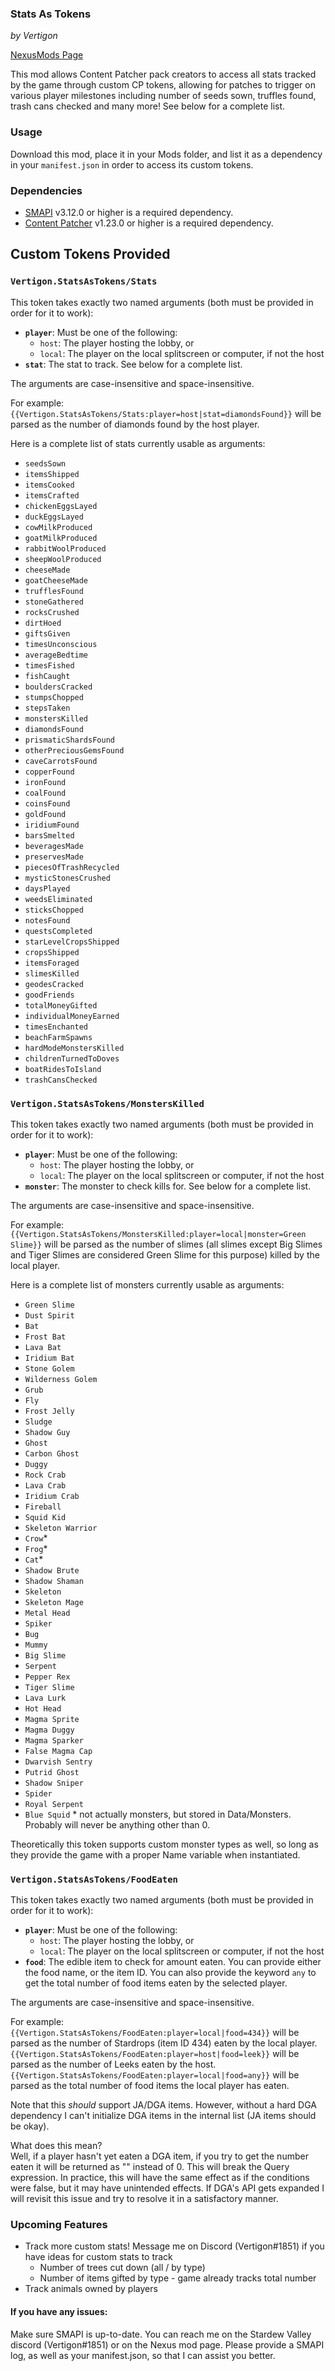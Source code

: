 ### Stats As Tokens
*by Vertigon*

[NexusMods Page](https://www.nexusmods.com/stardewvalley/mods/9659)

This mod allows Content Patcher pack creators to access all stats tracked by the game through custom CP tokens, allowing for patches to trigger
on various player milestones including number of seeds sown, truffles found, trash cans checked and many more! See below for a complete list.

### Usage
Download this mod, place it in your Mods folder, and list it as a dependency in your `manifest.json` in order to access its custom tokens.

### Dependencies
* [SMAPI](https://smapi.io/)  v3.12.0 or higher is a required dependency.
* [Content Patcher](https://www.nexusmods.com/stardewvalley/mods/1915) v1.23.0 or higher is a required dependency.

## Custom Tokens Provided

### **`Vertigon.StatsAsTokens/Stats`**

This token takes exactly two named arguments (both must be provided in order for it to work):
* **`player`**: Must be one of the following:
  * `host`: The player hosting the lobby, or
  * `local`: The player on the local splitscreen or computer, if not the host
* **`stat`**: The stat to track. See below for a complete list.

The arguments are case-insensitive and space-insensitive.

For example:
`{{Vertigon.StatsAsTokens/Stats:player=host|stat=diamondsFound}}` will be parsed as the number of diamonds found by the host player.

Here is a complete list of stats currently usable as arguments:

* `seedsSown`
* `itemsShipped`
* `itemsCooked`
* `itemsCrafted`
* `chickenEggsLayed`
* `duckEggsLayed`
* `cowMilkProduced`
* `goatMilkProduced`
* `rabbitWoolProduced`
* `sheepWoolProduced`
* `cheeseMade`
* `goatCheeseMade`
* `trufflesFound`
* `stoneGathered`
* `rocksCrushed`
* `dirtHoed`
* `giftsGiven`
* `timesUnconscious`
* `averageBedtime`
* `timesFished`
* `fishCaught`
* `bouldersCracked`
* `stumpsChopped`
* `stepsTaken`
* `monstersKilled`
* `diamondsFound`
* `prismaticShardsFound`
* `otherPreciousGemsFound`
* `caveCarrotsFound`
* `copperFound`
* `ironFound`
* `coalFound`
* `coinsFound`
* `goldFound`
* `iridiumFound`
* `barsSmelted`
* `beveragesMade`
* `preservesMade`
* `piecesOfTrashRecycled`
* `mysticStonesCrushed`
* `daysPlayed`
* `weedsEliminated`
* `sticksChopped`
* `notesFound`
* `questsCompleted`
* `starLevelCropsShipped`
* `cropsShipped`
* `itemsForaged`
* `slimesKilled`
* `geodesCracked`
* `goodFriends`
* `totalMoneyGifted`
* `individualMoneyEarned`
* `timesEnchanted`
* `beachFarmSpawns`
* `hardModeMonstersKilled`
* `childrenTurnedToDoves`
* `boatRidesToIsland`
* `trashCansChecked`

### **`Vertigon.StatsAsTokens/MonstersKilled`**

This token takes exactly two named arguments (both must be provided in order for it to work):
* **`player`**: Must be one of the following:
  * `host`: The player hosting the lobby, or
  * `local`: The player on the local splitscreen or computer, if not the host
* **`monster`**: The monster to check kills for. See below for a complete list.

The arguments are case-insensitive and space-insensitive.

For example:
`{{Vertigon.StatsAsTokens/MonstersKilled:player=local|monster=Green Slime}}` will be parsed as the number of slimes (all slimes except Big Slimes and Tiger Slimes are considered Green Slime for this purpose) killed by the local player.

Here is a complete list of monsters currently usable as arguments:

* `Green Slime`
* `Dust Spirit`
* `Bat`
* `Frost Bat`
* `Lava Bat`
* `Iridium Bat`
* `Stone Golem`
* `Wilderness Golem`
* `Grub`
* `Fly`
* `Frost Jelly`
* `Sludge`
* `Shadow Guy`
* `Ghost`
* `Carbon Ghost`
* `Duggy`
* `Rock Crab`
* `Lava Crab`
* `Iridium Crab`
* `Fireball`
* `Squid Kid`
* `Skeleton Warrior`
* `Crow`*
* `Frog`*
* `Cat`*
* `Shadow Brute`
* `Shadow Shaman`
* `Skeleton`
* `Skeleton Mage`
* `Metal Head`
* `Spiker`
* `Bug`
* `Mummy`
* `Big Slime`
* `Serpent`
* `Pepper Rex`
* `Tiger Slime`
* `Lava Lurk`
* `Hot Head`
* `Magma Sprite`
* `Magma Duggy`
* `Magma Sparker`
* `False Magma Cap`
* `Dwarvish Sentry`
* `Putrid Ghost`
* `Shadow Sniper`
* `Spider`
* `Royal Serpent`
* `Blue Squid`
\* not actually monsters, but stored in Data/Monsters. Probably will never be anything other than 0. 

Theoretically this token supports custom monster types as well, so long as they provide the game with a proper Name variable when instantiated.

### **`Vertigon.StatsAsTokens/FoodEaten`**

This token takes exactly two named arguments (both must be provided in order for it to work):
* **`player`**: Must be one of the following:
  * `host`: The player hosting the lobby, or
  * `local`: The player on the local splitscreen or computer, if not the host
* **`food`**: The edible item to check for amount eaten. You can provide either the food name, or the item ID. You can also provide the keyword `any` to get the total number of food items eaten by the selected player.

The arguments are case-insensitive and space-insensitive.

For example:
`{{Vertigon.StatsAsTokens/FoodEaten:player=local|food=434}}` will be parsed as the number of Stardrops (item ID 434) eaten by the local player.  
`{{Vertigon.StatsAsTokens/FoodEaten:player=host|food=leek}}` will be parsed as the number of Leeks eaten by the host.  
`{{Vertigon.StatsAsTokens/FoodEaten:player=local|food=any}}` will be parsed as the total number of food items the local player has eaten.  

Note that this *should* support JA/DGA items. However, without a hard DGA dependency I can't initialize DGA items in the internal list (JA items should be okay).

What does this mean?  
Well, if a player hasn't yet eaten a DGA item, if you try to get the number eaten it will be returned as "" instead of 0. This will break the Query expression.
In practice, this will have the same effect as if the conditions were false, but it may have unintended effects. If DGA's API gets expanded I will revisit this issue and try to resolve it in a satisfactory manner.


### Upcoming Features
 * Track more custom stats! Message me on Discord (Vertigon#1851) if you have ideas for custom stats to track
	* Number of trees cut down (all / by type)
	* Number of items gifted by type - game already tracks total number
 * Track animals owned by players

#### If you have any issues:
Make sure SMAPI is up-to-date.
You can reach me on the Stardew Valley discord (Vertigon#1851) or on the Nexus mod page.
Please provide a SMAPI log, as well as your manifest.json, so that I can assist you better.


